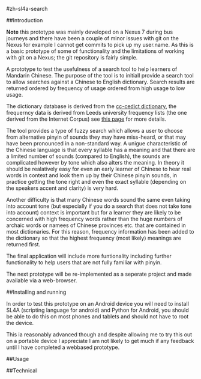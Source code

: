 #zh-sl4a-search

##Introduction

**Note** this prototype was mainly developed on a Nexus 7 during bus journeys and there have been a couple of minor issues with git on the Nexus for example I cannot get commits to pick up my user.name. As this is a basic prototype of some of functionality and the limitations of working with git on a Nexus; the git repository is fairly simple.

A prototype to test the usefulness of a search tool to help learners of Mandarin Chinese. The purpose of the tool is to initiall provide a search tool to allow searches against a Chinese to English dictionary. Search results are returned ordered by frequency of usage ordered from high usage to low usage.

The dictionary database is derived from the [cc-cedict dictionary](http://www.mdbg.net/chindict/chindict.php?page=cedict), the frequerncy data is derived from Leeds university frequency lists (the one derived from the Internet Corpus) see [this page](http://corpus.leeds.ac.uk/list.html) for more details.

The tool provides a type of fuzzy search which allows a user to choose from alternative pinyin of sounds they may have miss-heard, or that may have been pronounced in a non-standard way. A unigue characteristic of the Chinese language is that every syllable has a meaning and that there are a limited number of sounds (compared to English), the sounds are complicated however by tone which also alters the meaning. In theory it should be realatively easy for even an early learner of Chinese to hear real words in context and look them up by their Chinese pinyin sounds, in practice getting the tone right and even the exact syllable (depending on the speakers accent and clarity) is very hard. 

Another difficulty is that many Chinese words sound the same even taking into account tone (but especially if you do a search that does not take tone into account) context is important but for a learner they are likely to be concerned with high frequency words rather than the huge numbers of archaic words or namees of Chinese provinces etc. that are contained in most dictionaries. For this reason, frequency information has been added to the dictionary so that the highest frequency (most likely) meanings are returned first.  
 
The final application will include more funtionality including further functionality to help users that are not fully familiar with pinyin.
 
The next prototype will be re-implemented as a seperate project and made available via a web-browser.

##Installing and running

In order to test this prototype on an Android device you will need to install SL4A (scripting language for android) and Python for Android, you should be able to do this on most phones and tablets and should not have to root the device. 

This ia reasonably advanced though and despite allowing me to try this out on a portable device I appreciate I am not likely to get much if any feedback until I have completed a webbased prototype. 

##Usage

##Technical
